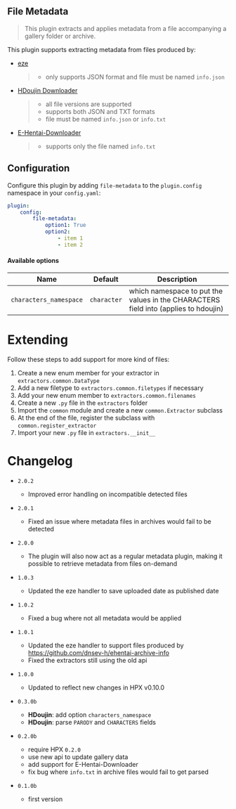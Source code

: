 File Metadata
----------------------------

> This plugin extracts and applies metadata from a file accompanying a gallery folder or archive.

This plugin supports extracting metadata from files produced by:

- [eze](https://dnsev-h.github.io/eze/)
    > - only supports JSON format and file must be named `info.json`
- [HDoujin Downloader](https://doujindownloader.com/)
    > - all file versions are supported
    > - supports both JSON and TXT formats
    > - file must be named `info.json` or `info.txt`
- [E-Hentai-Downloader](https://github.com/ccloli/E-Hentai-Downloader)
    > - supports only the file named `info.txt`

## Configuration

Configure this plugin by adding `file-metadata` to the `plugin.config` namespace in your `config.yaml`:
```yaml
plugin:
    config:
        file-metadata:
            option1: True
            option2:
                - item 1
                - item 2
```

#### Available options

Name | Default | Description
--- | --- | ---
`characters_namespace` | `character` | which namespace to put the values in the CHARACTERS field into (applies to hdoujin)

# Extending

Follow these steps to add support for more kind of files:

1. Create a new enum member for your extractor in `extractors.common.DataType`
2. Add a new filetype to `extractors.common.filetypes` if necessary
3. Add your new enum member to `extractors.common.filenames`
4. Create a new `.py` file in the `extractors` folder
5. Import the `common` module and create a new `common.Extractor` subclass
6. At the end of the file, register the subclass with `common.register_extractor`
7. Import your new `.py` file in `extractors.__init__`

# Changelog

- `2.0.2`
    - Improved error handling on incompatible detected files

- `2.0.1`
    - Fixed an issue where metadata files in archives would fail to be detected

- `2.0.0`
    - The plugin will also now act as a regular metadata plugin, making it possible to retrieve metadata from files on-demand

- `1.0.3`
    - Updated the eze handler to save uploaded date as published date

- `1.0.2`
    - Fixed a bug where not all metadata would be applied

- `1.0.1`
    - Updated the eze handler to support files produced by https://github.com/dnsev-h/ehentai-archive-info
    - Fixed the extractors still using the old api

- `1.0.0`
    - Updated to reflect new changes in HPX v0.10.0

- `0.3.0b`
    - **HDoujin**: add option `characters_namespace`
    - **HDoujin**: parse `PARODY` and `CHARACTERS` fields

- `0.2.0b`
    - require HPX `0.2.0`
    - use new api to update gallery data
    - add support for E-Hentai-Downloader
    - fix bug where `info.txt` in archive files would fail to get parsed

- `0.1.0b`
    - first version
